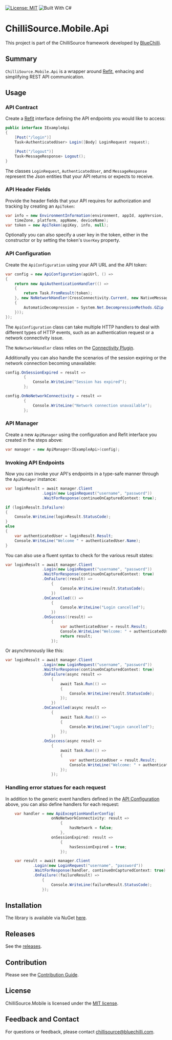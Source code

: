 [![License: MIT](https://img.shields.io/badge/License-MIT-blue.svg)](https://opensource.org/licenses/MIT) ![Built With C#](https://img.shields.io/badge/Built_with-C%23-green.svg)

# ChilliSource.Mobile.Api #

This project is part of the ChilliSource framework developed by [BlueChilli](https://github.com/BlueChilli).

## Summary ##

```ChilliSource.Mobile.Api``` is a wrapper around [Refit](https://github.com/paulcbetts/refit), enhacing and simplifying REST API communication.

## Usage ##

### API Contract ###

Create a [Refit](https://github.com/paulcbetts/refit) interface defining the API endpoints you would like to access:

```csharp
public interface IExampleApi
{    
    [Post("/login")]
    Task<AuthenticatedUser> Login([Body] LoginRequest request);

    [Post("/logout")]
    Task<MessageResponse> Logout();
}
```
The classes ```LoginRequest```, ```AuthenticatedUser```, and ```MessageResponse``` represent the Json entities that your API returns or expects to receive.

### API Header Fields ###

Provide the header fields that your API requires for authorization and tracking by creating an ```ApiToken```:
```csharp
var info = new EnvironmentInformation(environment, appId, appVersion, 
    timeZone, platform, appName, deviceName);
var token = new ApiToken(apiKey, info, null);
```

Optionally you can also specify a user key in the token, either in the constructor or by setting the token's ```UserKey``` property.

### API Configuration ###

Create the ```ApiConfiguration``` using your API URL and the API token:
```csharp
var config = new ApiConfiguration(apiUrl, () =>
{
    return new ApiAuthenticationHandler(() =>
    {
        return Task.FromResult(token);
    }, new NoNetworkHandler(CrossConnectivity.Current, new NativeMessageHandler
    {
        AutomaticDecompression = System.Net.DecompressionMethods.GZip
    }));
});
```

The ```ApiConfiguration``` class can take multiple HTTP handlers to deal with different types
of HTTP events, such as an authentication request or a network connectivity issue.

The ```NoNetworkHandler``` class relies on the [Connectivity Plugin](https://github.com/jamesmontemagno/ConnectivityPlugin).

Additionally you can also handle the scenarios of the session expiring or the network connection becoming unavailable:

```csharp
config.OnSessionExpired = result =>
        {
            Console.WriteLine("Session has expired");            
        };

config.OnNoNetworkConnectivity = result =>
        {
            Console.WriteLine("Network connection unavailable");            
        };
```

### API Manager ###

Create a new ```ApiManager``` using the configuration and Refit interface you created in the steps above:
```csharp
var manager = new ApiManager<IExampleApi>(config);
```

### Invoking API Endpoints ###

Now you can invoke your API's endpoints in a type-safe manner through the ```ApiManager``` instance:

```csharp
var loginResult = await manager.Client
                .Login(new LoginRequest("username", "password"))
                .WaitForResponse(continueOnCapturedContext: true);

if (loginResult.IsFailure)
{
    Console.WriteLine(loginResult.StatusCode);
}
else
{
    var authenticatedUser = loginResult.Result;
    Console.WriteLine("Welcome " + authenticatedUser.Name);
}
```

You can also use a fluent syntax to check for the various result states:

```csharp
var loginResult = await manager.Client
                .Login(new LoginRequest("username", "password"))
                .WaitForResponse(continueOnCapturedContext: true)
                .OnFailure((result) =>
                    {
                        Console.WriteLine(result.StatusCode);
                    })
                .OnCancelled(() =>
                    {
                        Console.WriteLine("Login cancelled");
                    })
                .OnSuccess((result) =>
                    {
                        var authenticatedUser = result.Result;
                        Console.WriteLine("Welcome: " + authenticatedUser.Name);
                        return result;
                    }); 
```

Or asynchronously like this:

```csharp
var loginResult = await manager.Client
                .Login(new LoginRequest("username", "password"))
                .WaitForResponse(continueOnCapturedContext: true)
                .OnFailure(async result =>
                    {
                        await Task.Run(() =>
                        {
                            Console.WriteLine(result.StatusCode);
                        });  
                    })
                .OnCancelled(async result =>
                    {
                        await Task.Run(() =>
                        {
                            Console.WriteLine("Login cancelled");
                        });
                    })
                .OnSuccess(async result =>
                    {
                        await Task.Run(() =>
                        {
                            var authenticatedUser = result.Result;
                            Console.WriteLine("Welcome: " + authenticatedUser.Name);
                        });
                    }); 
```

### Handling error statues for each request ###

In addition to the generic event handlers defined in the [API Configuration](#api-configuration) above, 
you can also define handlers for each request:

```csharp
    var handler = new ApiExceptionHandlerConfig(
                    onNoNetworkConnectivity: result =>
                        {
                            hasNetwork = false;
                        },
                    onSessionExpired: result =>
                        {
                            hasSessionExpired = true;
                        });

    var result = await manager.Client
            .Login(new LoginRequest("username", "password"))
            .WaitForResponse(handler, continueOnCapturedContext: true)
            .OnFailure((failureResult) =>
                {
                    Console.WriteLine(failureResult.StatusCode);
                });
```

## Installation ##

The library is available via NuGet [here](https://www.nuget.org/packages/ChilliSource.Mobile.Api).

## Releases ##

See the [releases](https://github.com/BlueChilli/ChilliSource.Mobile.Api/releases).

## Contribution ##

Please see the [Contribution Guide](.github/CONTRIBUTING.md).

## License ##

ChilliSource.Mobile is licensed under the [MIT license](LICENSE).

## Feedback and Contact ##

For questions or feedback, please contact [chillisource@bluechilli.com](mailto:chillisource@bluechilli.com).


